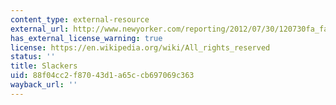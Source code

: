 ```yaml
---
content_type: external-resource
external_url: http://www.newyorker.com/reporting/2012/07/30/120730fa_fact_gladwell
has_external_license_warning: true
license: https://en.wikipedia.org/wiki/All_rights_reserved
status: ''
title: Slackers
uid: 88f04cc2-f870-43d1-a65c-cb697069c363
wayback_url: ''
---
```


